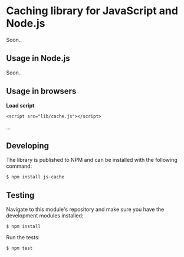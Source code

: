 # Caching library for JavaScript and Node.js

Soon..

## Usage in Node.js  

Soon..

## Usage in browsers

**Load script**  

```
<script src="lib/cache.js"></script> 
```
...

## Developing

The library is published to NPM and can be installed with the following command:

    $ npm install js-cache

## Testing

Navigate to this module's repository and make sure you have the development modules installed:

    $ npm install


Run the tests:

    $ npm test

